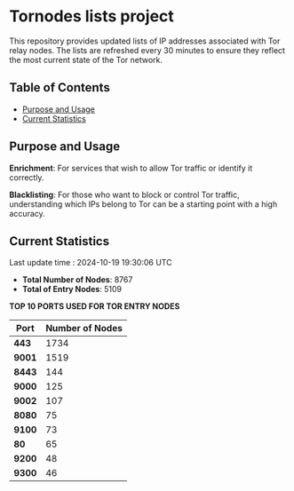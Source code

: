 # Tornodes lists project

This repository provides updated lists of IP addresses associated with Tor relay nodes. The lists are refreshed every 30 minutes to ensure they reflect the most current state of the Tor network.

## Table of Contents

- [Purpose and Usage](#purpose-and-usage)
- [Current Statistics](#current-statistics)


## Purpose and Usage

**Enrichment**: For services that wish to allow Tor traffic or identify it correctly.

**Blacklisting**: For those who want to block or control Tor traffic, understanding which IPs belong to Tor can be a starting point with a high accuracy.

## Current Statistics

Last update time : 2024-10-19 19:30:06 UTC

- **Total Number of Nodes**: 8767
- **Total of Entry Nodes**: 5109

**TOP 10 PORTS USED FOR TOR ENTRY NODES**

| **Port** | **Number of Nodes** |
|------|-----------------|
| **443**   | 1734  |
| **9001**   | 1519  |
| **8443**   | 144  |
| **9000**   | 125  |
| **9002**   | 107  |
| **8080**   | 75  |
| **9100**   | 73  |
| **80**   | 65  |
| **9200**   | 48  |
| **9300**   | 46  |

